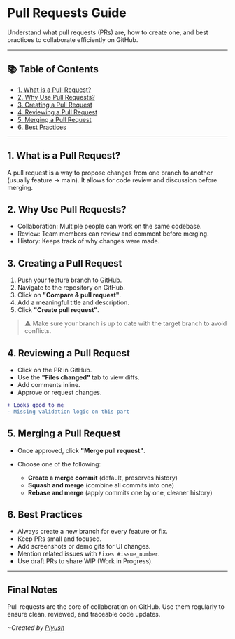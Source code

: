  # Pull Requests Guide

Understand what pull requests (PRs) are, how to create one, and best practices to collaborate efficiently on GitHub.

---

## 📚 Table of Contents

* [1. What is a Pull Request?](#1-what-is-a-pull-request)
* [2. Why Use Pull Requests?](#2-why-use-pull-requests)
* [3. Creating a Pull Request](#3-creating-a-pull-request)
* [4. Reviewing a Pull Request](#4-reviewing-a-pull-request)
* [5. Merging a Pull Request](#5-merging-a-pull-request)
* [6. Best Practices](#6-best-practices)

---

## 1. What is a Pull Request?

A pull request is a way to propose changes from one branch to another (usually feature → main). It allows for code review and discussion before merging.

## 2. Why Use Pull Requests?

* Collaboration: Multiple people can work on the same codebase.
* Review: Team members can review and comment before merging.
* History: Keeps track of why changes were made.

## 3. Creating a Pull Request

1. Push your feature branch to GitHub.
2. Navigate to the repository on GitHub.
3. Click on **"Compare & pull request"**.
4. Add a meaningful title and description.
5. Click **"Create pull request"**.

> ⚠️ Make sure your branch is up to date with the target branch to avoid conflicts.

## 4. Reviewing a Pull Request

* Click on the PR in GitHub.
* Use the **"Files changed"** tab to view diffs.
* Add comments inline.
* Approve or request changes.

```diff
+ Looks good to me
- Missing validation logic on this part
```

## 5. Merging a Pull Request

* Once approved, click **"Merge pull request"**.
* Choose one of the following:

  * **Create a merge commit** (default, preserves history)
  * **Squash and merge** (combine all commits into one)
  * **Rebase and merge** (apply commits one by one, cleaner history)

## 6. Best Practices

* Always create a new branch for every feature or fix.
* Keep PRs small and focused.
* Add screenshots or demo gifs for UI changes.
* Mention related issues with `Fixes #issue_number`.
* Use draft PRs to share WIP (Work in Progress).

---

## Final Notes

Pull requests are the core of collaboration on GitHub. Use them regularly to ensure clean, reviewed, and traceable code updates.

*~Created by [Piyush](https://github.com/piyerx)*